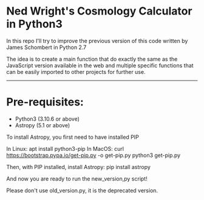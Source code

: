 # Ned Wright's Cosmology Calculator in Python3
In this repo I'll try to improve the previous version of this code written by James Schombert in Python 2.7

The idea is to create a main function that do exactly the same as the JavaScript version available in the web and multiple specific functions that can be easily imported to other projects for further use.

---

# Pre-requisites:
- Python3 (3.10.6 or above)
- Astropy (5.1 or above)

To install Astropy, you first need to have installed PIP

In Linux:
    apt install python3-pip
In MacOS:
    curl https://bootstrap.pypa.io/get-pip.py -o get-pip.py
    python3 get-pip.py
    
Then, with PIP installed, install Astropy:
    pip install astropy
    
And now you are ready to run the new_version,py script!

Please don't use old_version.py, it is the deprecated version.
